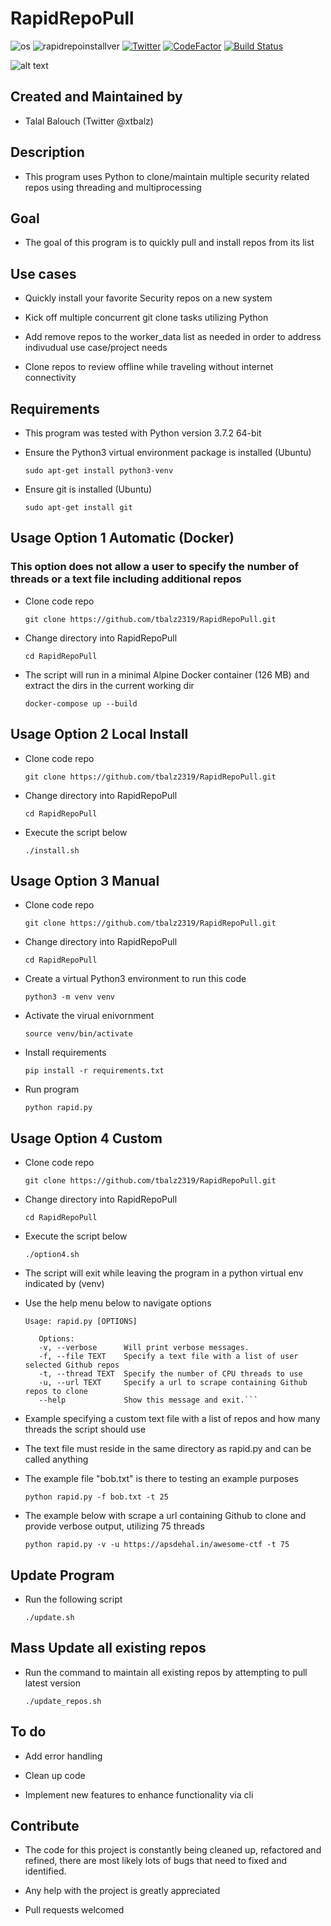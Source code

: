 # RapidRepoPull

![os](https://img.shields.io/badge/OS-Linux,%20macOS-yellow.svg)
![rapidrepoinstallver](https://img.shields.io/badge/version-3.0.9-red.svg)
[![Twitter](https://img.shields.io/badge/twitter-@xtbalz-blue.svg)](https://twitter.com/xtbalz)
[![CodeFactor](https://www.codefactor.io/repository/github/tbalz2319/rapidrepopull/badge)](https://www.codefactor.io/repository/github/tbalz2319/rapidrepopull)
[![Build Status](https://travis-ci.com/tbalz2319/RapidRepoPull.svg?token=QYYAGdpg1FpLiGsNAJgb&branch=master)](https://travis-ci.com/tbalz2319/RapidRepoPull)

![alt text](https://github.com/tbalz2319/RapidRepoPull/blob/master/rrp.png)

## Created and Maintained by

- Talal Balouch (Twitter @xtbalz)

## Description

- This program uses Python to clone/maintain multiple security related repos using threading and multiprocessing

## Goal

- The goal of this program is to quickly pull and install repos from its list

## Use cases

- Quickly install your favorite Security repos on a new system

- Kick off multiple concurrent git clone tasks utilizing Python

- Add remove repos to the worker_data list as needed in order to address indivudual use case/project needs

- Clone repos to review offline while traveling without internet connectivity

## Requirements

- This program was tested with Python version 3.7.2 64-bit

- Ensure the Python3 virtual environment package is installed (Ubuntu)

    ```sudo apt-get install python3-venv```

- Ensure git is installed (Ubuntu)

    ```sudo apt-get install git```

## Usage Option 1 Automatic (Docker)

### This option does not allow a user to specify the number of threads or a text file including additional repos

- Clone code repo

    ```git clone https://github.com/tbalz2319/RapidRepoPull.git```

- Change directory into RapidRepoPull

    ```cd RapidRepoPull```

- The script will run in a minimal Alpine Docker container (126 MB) and extract the dirs in the current working dir

    ```docker-compose up --build```

## Usage Option 2 Local Install

- Clone code repo

    ```git clone https://github.com/tbalz2319/RapidRepoPull.git```

- Change directory into RapidRepoPull

    ```cd RapidRepoPull```

- Execute the script below

    ```./install.sh```

## Usage Option 3 Manual

- Clone code repo

    ```git clone https://github.com/tbalz2319/RapidRepoPull.git```

- Change directory into RapidRepoPull

    ```cd RapidRepoPull```

- Create a virtual Python3 environment to run this code

    ```python3 -m venv venv```

- Activate the virual enivornment

    ```source venv/bin/activate```

- Install requirements

    ```pip install -r requirements.txt```

- Run program

    ```python rapid.py```

## Usage Option 4 Custom

- Clone code repo

    ```git clone https://github.com/tbalz2319/RapidRepoPull.git```

- Change directory into RapidRepoPull

    ```cd RapidRepoPull```

- Execute the script below

    ```./option4.sh```

- The script will exit while leaving the program in a python virtual env indicated by (venv)

- Use the help menu below to navigate options

    ```Usage: rapid.py [OPTIONS]```

    ```test
       Options:
       -v, --verbose      Will print verbose messages.
       -f, --file TEXT    Specify a text file with a list of user selected Github repos
       -t, --thread TEXT  Specify the number of CPU threads to use
       -u, --url TEXT     Specify a url to scrape containing Github repos to clone
       --help             Show this message and exit.```

- Example specifying a custom text file with a list of repos and how many threads the script should use

- The text file must reside in the same directory as rapid.py and can be called anything

- The example file "bob.txt" is there to testing an example purposes

    ```python rapid.py -f bob.txt -t 25```

- The example below with scrape a url containing Github to clone and provide verbose output, utilizing 75 threads

   ```python rapid.py -v -u https://apsdehal.in/awesome-ctf -t 75```

## Update Program

- Run the following script

    ```./update.sh```

## Mass Update all existing repos

- Run the command to maintain all existing repos by attempting to pull latest version

    ```./update_repos.sh```

## To do

- Add error handling

- Clean up code

- Implement new features to enhance functionality via cli

## Contribute

- The code for this project is constantly being cleaned up, refactored and refined, there are most likely lots of
  bugs that need to fixed and identified.

- Any help with the project is greatly appreciated

- Pull requests welcomed
